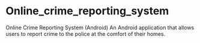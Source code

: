 # Online_crime_reporting_system
Online Crime Reporting System (Android)
An Android application that allows users to report crime to the police at the comfort of their homes.
